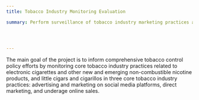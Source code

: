```yaml
---
title: Tobacco Industry Monitoring Evaluation

summary: Perform surveillance of tobacco industry marketing practices across digital and social media platforms.




---
```

The main goal of the project is to inform comprehensive tobacco control policy efforts by monitoring core tobacco industry practices related to electronic cigarettes and other new and emerging non-combustible nicotine products, and little cigars and cigarillos in three core tobacco industry practices: advertising and marketing on social media platforms, direct marketing, and underage online sales.  

